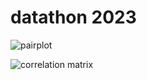 # datathon 2023

![pairplot](https://github.com/pilarcode/datathon_datamecum/blob/main/images/pairplot.png)

![correlation matrix](https://github.com/pilarcode/datathon_datamecum/blob/main/images/correlation_matrix.png)
